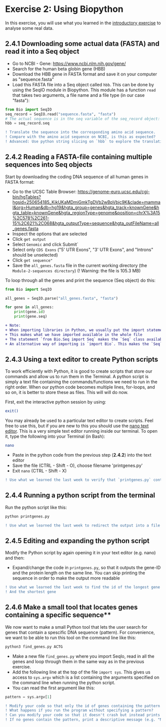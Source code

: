 # Exercise 2: Using Biopython

In this exercise, you will use what you learned in the [introductory exercise](Exercise1.md) to analyse some real data.

## 2.4.1 Downloading some actual data (FASTA) and read it into a Seq object
- Go to NCBI - Gene: https://www.ncbi.nlm.nih.gov/gene/
- Search for the human beta globin gene (HBB)
- Download the HBB gene in FASTA format and save it on your computer as "sequence.fasta"
- Load this FASTA file into a Seq object called `hbb`. This can be done by using the SeqIO module in Biopython. This module has a function `read` that takes two arguments, a file name and a file type (in our case "fasta"):
```python
from Bio import SeqIO
seq_record = SeqIO.read("sequence.fasta", "fasta")
# The actual sequence is in the seq variable of the seq_record object:
hbb = seq_record.seq
```
```diff
! Translate the sequence into the corresponding amino acid sequence. 
! Compare with the amino acid sequence on NCBI, is this as expected?
! Advanced: Use python string slicing on `hbb` to explore the translation further
```
## 2.4.2 Reading a FASTA-file containing multiple sequences into Seq objects

Start by downloading the coding DNA sequence of all human genes in FASTA format:

- Go to the UCSC Table Browser: https://genome-euro.ucsc.edu/cgi-bin/hgTables?hgsid=250654185_KikUKaMDmiGmkTgDVb2wBpVbjc9K&clade=mammal&org=Human&db=hg19&hgta_group=genes&hgta_track=knownGene&hgta_table=knownGene&hgta_regionType=genome&position=chrX%3A15%2C578%2C261-15%2C621%2C068&hgta_outputType=sequence&hgta_outFileName=all_genes.fasta
- Inspect the options that are selected
- Click `get output`
- Select `Genomic` and click Submit`
- Select only `CDS Exons` ("5' UTR Exons", "3' UTR Exons", and "Introns" should be unselected)
- Click `get sequence"`
- Save the `all_genes.fasta` file in the current working directory (the `Module-2-sequences directory`) (! Warning: the file is 105.3 MB)

To loop through all the genes and print the sequence (Seq object) do this:

```python
from Bio import SeqIO

all_genes = SeqIO.parse("all_genes.fasta", "fasta")

for gene in all_genes:
    print(gene.id)
    print(gene.seq)
```

```diff
+ Note:
+ When importing libraries in Python, we usually put the import statement at the top of the file. 
+ This makes what we have imported available in the whole file
+ The statement `from Bio.Seq import Seq` makes the `Seq` class available to us. 
+ An alternative way of importing is `import Bio`. This makes the `Seq`-class available through `Bio.Seq`.
```

## 2.4.3 Using a text editor to create Python scripts
To work efficiently with Python, it is good to create scripts that store our commands and allow us to run them in the Terminal. A python script is simply a text file containing the commands/functions we need to run in the right order. When our python code becomes multiple lines, for-loops, and so on, it is better to store these as files. This will will do now.

First, exit the interactive python session by using:
```bash
exit()
```

You may already be used to a particular text editor to create scripts. Feel free to use this, but if you are new to this you should use the [nano text editor](https://www.howtogeek.com/howto/42980/the-beginners-guide-to-nano-the-linux-command-line-text-editor/). This is a very simple text editor running inside our terminal.
To open it, type the following into your Terminal (in Bash):
```bash
nano
```
- Paste in the python code from the previous step (**2.4.2**) into the text editor
- Save the file (CTRL - Shift - O), choose filename 'printgenes.py'
- Exit `nano` (CTRL - Shift - X)

```diff
! Use what we learned the last week to verify that `printgenes.py` contains the python script
```
## 2.4.4 Running a python script from the terminal

Run the python script like this:
```python
python printgenes.py
```

```diff
! Use what we learned the last week to redirect the output into a file called `genes.txt`
```

## 2.4.5 Editing and expanding the python script
Modify the Python script by again opening it in your text editor (e.g. nano) and then:
- Expand/change the code in `printgenes.py`, so that it outputs the gene-ID and the protein length on the same line. You can skip printing the sequence in order to make the output more readable

```diff
! Use what we learned the last week to find the id of the longest gene
! And the shortest gene
```

## 2.4.6 Make a small tool that locates genes containing a specific sequence**
We now want to make a small Python tool that lets the user search for genes that contain a spescific DNA sequence (pattern). For convenience, we want to be able to run this tool on the command line like this:

```bash
python3 find_genes.py ACTG
```

- Make a new file `find_genes.py`  where you import SeqIo, read in all the genes and loop through them in the same way as in the previous exercise.
- Add the following line at the top of the file `import sys`. This gives us access to `sys.argv` which is a list containing the arguments specified on the command line when running the python script.
- You can read the first argument like this:
```python
pattern = sys.argv[1]
```

```diff
! Modify your code so that only the id of genes containing the pattern specified by the user are printed
! What happens if you run the program without specifying a pattern? 
! Can you modify your code so that it doesn't crash but instead prints an error message to the user?
! If no genes contain the pattern, print a descriptive message (e.g. "No genes found")
```
